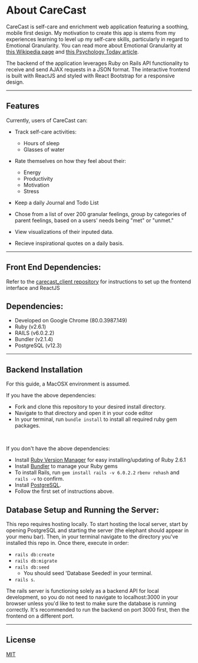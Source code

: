 # About CareCast

CareCast is self-care and enrichment web application featuring a soothing, mobile first design. My motivation to create this app is stems from my experiences learning to level up my self-care skills, particularly in regard to Emotional Granularity. You can read more about Emotional Granularity at [this Wikipedia page](https://en.wikipedia.org/wiki/Emotional_granularity) and [this Psychology Today article](https://www.psychologytoday.com/us/blog/the-mindful-self-express/201906/master-your-feelings-new-tools-inspired-neuroscience).

The backend of the application leverages Ruby on Rails API functionality to receive and send AJAX requests in a JSON format. The interactive frontend is built with ReactJS and styled with React Bootstrap for a responsive design.

---

## Features

Currently, users of CareCast can:

* Track self-care activities:
  * Hours of sleep
  * Glasses of water

* Rate themselves on how they feel about their:
  * Energy
  * Productivity
  * Motivation
  * Stress

* Keep a daily Journal and Todo List
* Chose from a list of over 200 granular feelings, group by categories of parent feelings, based on a users' needs being "met" or "unmet."

* View visualizations of their inputed data.
* Recieve inspirational quotes on a daily basis.

---

## Front End Dependencies:
Refer to the [carecast_client repository](https://github.com/jmclean-coder/MovieShelfFE)  for instructions to set up the frontend interface and ReactJS

## Dependencies:
* Developed on Google Chrome (80.0.3987.149)
* Ruby (v2.6.1)
* RAILS (v6.0.2.2)
* Bundler (v2.1.4)
* PostgreSQL (v12.3)

---

## Backend Installation

For this guide, a MacOSX environment is assumed.

If you have the above dependencies:
<br />
- Fork and clone this repository to your desired install directory. 
- Navigate to that directory and open it in your code editor
- In your terminal, run `bundle install` to install all required ruby   gem packages.

<br />

If you don't have the above dependencies:
<br />

- Install [Ruby Version Manager](https://rvm.io/rvm/install) for easy installing/updating of Ruby 2.6.1
- Install [Bundler](https://bundler.io/) to manage your Ruby gems
- To install Rails, run `gem install rails -v 6.0.2.2` `rbenv rehash` and `rails -v` to confirm. 
- Install [PostgreSQL](https://postgresapp.com).
- Follow the first set of instructions above.


## Database Setup and Running the Server:
This repo requires hosting locally. To start hosting the local server, start by opening PostgreSQL and starting the server (the elephant should appear in your menu bar). Then, in your terminal navigate to the directory you've installed this repo in. Once there, execute in order:
- `rails db:create`
- `rails db:migrate`
- `rails db:seed`
  - You should seed 'Database Seeded! in your terminal.
-  ```rails s```. 

The rails server is functioning solely as a backend API for local development, so you do not need to navigate to localhost:3000 in your browser unless you'd like to test to make sure the database is running correctly. It's recommended to run the backend on port 3000 first, then the frontend on a different port.

---


## License
[MIT](https://choosealicense.com/licenses/mit/) 




